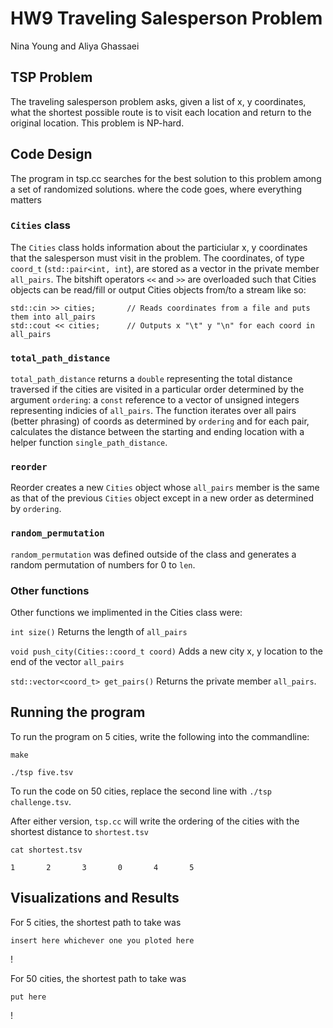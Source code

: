 # HW9 Traveling Salesperson Problem

Nina Young and Aliya Ghassaei

## TSP Problem

The traveling salesperson problem asks, given a list of x, y coordinates, what the shortest possible route is
to visit each location and return to the original location. This problem is NP-hard.

## Code Design
The program in tsp.cc searches for the best solution to this problem among a set of randomized solutions.
where the code goes, where everything matters

### `Cities` class

The ```Cities``` class holds information about the particiular x, y coordinates that the salesperson must visit in the problem. The coordinates, of type ```coord_t``` (```std::pair<int, int```), are stored as a vector in the private member ```all_pairs```. The bitshift operators `<<` and `>>` are overloaded such that Cities objects can be read/fill or output Cities objects from/to a stream like so:
	
	std::cin >> cities;       // Reads coordinates from a file and puts them into all_pairs
	std::cout << cities;      // Outputs x "\t" y "\n" for each coord in all_pairs  

### `total_path_distance`

```total_path_distance``` returns a ```double``` representing the total distance traversed if the cities are visited in a particular order determined by the argument  ```ordering```: a ```const``` reference to a vector of unsigned integers representing indicies of ```all_pairs```. The function iterates over all pairs (better phrasing) of coords as determined by ```ordering``` and for each pair, calculates the distance between the starting and ending location with a helper function ```single_path_distance```. 

### `reorder`

Reorder creates a new `Cities` object whose `all_pairs` member is the same as that of the previous `Cities` object except in a new order as determined by `ordering`.

### `random_permutation`

`random_permutation` was defined outside of the class and generates a random permutation of numbers for 0 to `len`.

### Other functions

Other functions we implimented in the Cities class were:

````int size()```` Returns the length of ```all_pairs```

````void push_city(Cities::coord_t coord)```` Adds a new city x, y location to the end of the vector ```all_pairs```

```std::vector<coord_t> get_pairs()``` Returns the private member ```all_pairs```.

## Running the program

To run the program on 5 cities, write the following into the commandline:
	
	make

	./tsp five.tsv

To run the code on 50 cities, replace the second line with ```./tsp challenge.tsv```. 

After either version, ```tsp.cc``` will write the ordering of the cities with the shortest distance to ```shortest.tsv```

	cat shortest.tsv

	1       2       3       0       4       5

## Visualizations and Results

For 5 cities, the shortest path to take was 
	
	insert here whichever one you ploted here

! [](name-of-gif-file.gif)


For 50 cities, the shortest path to take was

	put here

! [](name-of-gif-file.gif)
